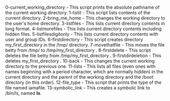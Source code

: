 0-current_working_directory - This script prints the absolute pathname of the current working directory.
1-listit - This script lists contents of the current directory.
2-bring_me_home - This changes the working directory to the user's home directory.
3-listfiles - This lists current directory contents in long format.
4-listmorefiles - This lists current directory contents including hidden files.
5-listfilesdigitonly - This lists current directory contents with user and group IDs.
6-firstdirectory - This script creates directory my_first_directory in the /tmp/ directory.
7-movethatfile - This moves the file betty from /tmp/ to /tmp/my_first_directory .
8-firstdelete - This script deletes the file betty from /tmp/my_first_directory .
9-firstdirdeletion - This deletes my_first_directory .
10-back - This changes the current working directory to the previous one.
11-lists - This lists all files (even ones with names beginning with a period character, which are normally hidden) in the current directory and the parent of the working directory and the /boot directory (in this order). 
12-file_type - This script that prints the type of the file named iamafile.
13-symbolic_link - This creates a symbolic link to /bin/ls, named __ls__. 
